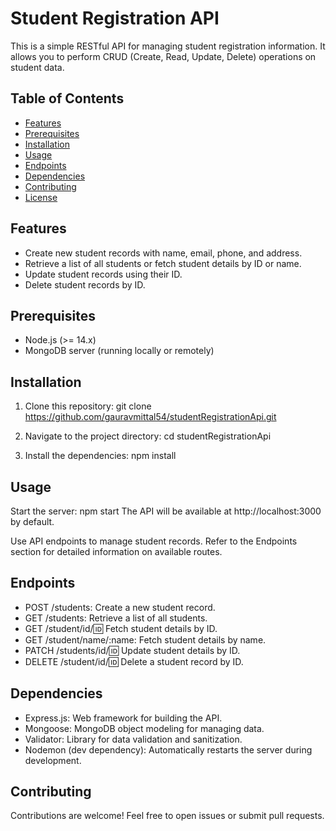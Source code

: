 # Student Registration API

This is a simple RESTful API for managing student registration information. It allows you to perform CRUD (Create, Read, Update, Delete) operations on student data.

## Table of Contents

- [Features](#features)
- [Prerequisites](#prerequisites)
- [Installation](#installation)
- [Usage](#usage)
- [Endpoints](#endpoints)
- [Dependencies](#dependencies)
- [Contributing](#contributing)
- [License](#license)

## Features

- Create new student records with name, email, phone, and address.
- Retrieve a list of all students or fetch student details by ID or name.
- Update student records using their ID.
- Delete student records by ID.

## Prerequisites

- Node.js (>= 14.x)
- MongoDB server (running locally or remotely)

## Installation

1. Clone this repository:
git clone https://github.com/gauravmittal54/studentRegistrationApi.git

2. Navigate to the project directory:
cd studentRegistrationApi

3. Install the dependencies:
npm install

## Usage
Start the server:
npm start
The API will be available at http://localhost:3000 by default.

Use API endpoints to manage student records. Refer to the Endpoints section for detailed information on available routes.

## Endpoints
- POST /students: Create a new student record.
- GET /students: Retrieve a list of all students.
- GET /student/id/:id: Fetch student details by ID.
- GET /student/name/:name: Fetch student details by name.
- PATCH /students/id/:id: Update student details by ID.
- DELETE /student/id/:id: Delete a student record by ID.


## Dependencies
- Express.js: Web framework for building the API.
- Mongoose: MongoDB object modeling for managing data.
- Validator: Library for data validation and sanitization.
- Nodemon (dev dependency): Automatically restarts the server during development.

## Contributing
Contributions are welcome! Feel free to open issues or submit pull requests.


